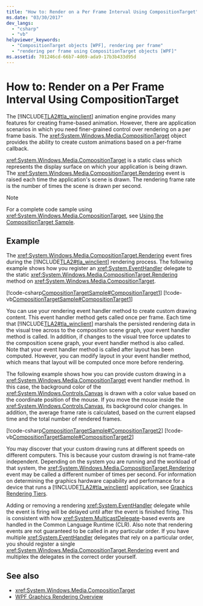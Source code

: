 ```yaml
---
title: "How to: Render on a Per Frame Interval Using CompositionTarget"
ms.date: "03/30/2017"
dev_langs: 
  - "csharp"
  - "vb"
helpviewer_keywords: 
  - "CompositionTarget objects [WPF], rendering per frame"
  - "rendering per frame using CompositionTarget objects [WPF]"
ms.assetid: 701246cd-66b7-4d69-ada9-17b3b433d95d
---
```

# How to: Render on a Per Frame Interval Using CompositionTarget

The [!INCLUDE[TLA2#tla_winclient](../../../includes/tla2sharptla-winclient-md.md)] animation engine provides many features for creating frame-based animation. However, there are application scenarios in which you need finer-grained control over rendering on a per frame basis. The <xref:System.Windows.Media.CompositionTarget> object provides the ability to create custom animations based on a per-frame callback.  
  
 <xref:System.Windows.Media.CompositionTarget> is a static class which represents the display surface on which your application is being drawn. The <xref:System.Windows.Media.CompositionTarget.Rendering> event is raised each time the application's scene is drawn. The rendering frame rate is the number of times the scene is drawn per second.  
  
> [!NOTE]
> For a complete code sample using <xref:System.Windows.Media.CompositionTarget>, see [Using the CompositionTarget Sample](https://github.com/microsoft/WPF-Samples/tree/master/Visual%20Layer/CompositionTarget).  
  
## Example  

 The <xref:System.Windows.Media.CompositionTarget.Rendering> event fires during the [!INCLUDE[TLA2#tla_winclient](../../../includes/tla2sharptla-winclient-md.md)] rendering process. The following example shows how you register an <xref:System.EventHandler> delegate to the static <xref:System.Windows.Media.CompositionTarget.Rendering> method on <xref:System.Windows.Media.CompositionTarget>.  
  
 [!code-csharp[CompositionTargetSample#CompositionTarget1](~/samples/snippets/csharp/VS_Snippets_Wpf/CompositionTargetSample/CSharp/Window1.xaml.cs#compositiontarget1)]
 [!code-vb[CompositionTargetSample#CompositionTarget1](~/samples/snippets/visualbasic/VS_Snippets_Wpf/CompositionTargetSample/visualbasic/window1.xaml.vb#compositiontarget1)]  
  
 You can use your rendering event handler method to create custom drawing content. This event handler method gets called once per frame. Each time that [!INCLUDE[TLA2#tla_winclient](../../../includes/tla2sharptla-winclient-md.md)] marshals the persisted rendering data in the visual tree across to the composition scene graph, your event handler method is called. In addition, if changes to the visual tree force updates to the composition scene graph, your event handler method is also called. Note that your event handler method is called after layout has been computed. However, you can modify layout in your event handler method, which means that layout will be computed once more before rendering.  
  
 The following example shows how you can provide custom drawing in a <xref:System.Windows.Media.CompositionTarget> event handler method. In this case, the background color of the <xref:System.Windows.Controls.Canvas> is drawn with a color value based on the coordinate position of the mouse. If you move the mouse inside the <xref:System.Windows.Controls.Canvas>, its background color changes. In addition, the average frame rate is calculated, based on the current elapsed time and the total number of rendered frames.  
  
 [!code-csharp[CompositionTargetSample#CompositionTarget2](~/samples/snippets/csharp/VS_Snippets_Wpf/CompositionTargetSample/CSharp/Window1.xaml.cs#compositiontarget2)]
 [!code-vb[CompositionTargetSample#CompositionTarget2](~/samples/snippets/visualbasic/VS_Snippets_Wpf/CompositionTargetSample/visualbasic/window1.xaml.vb#compositiontarget2)]  
  
 You may discover that your custom drawing runs at different speeds on different computers. This is because your custom drawing is not frame-rate independent. Depending on the system you are running and the workload of that system, the <xref:System.Windows.Media.CompositionTarget.Rendering> event may be called a different number of times per second. For information on determining the graphics hardware capability and performance for a device that runs a [!INCLUDE[TLA2#tla_winclient](../../../includes/tla2sharptla-winclient-md.md)] application, see [Graphics Rendering Tiers](../advanced/graphics-rendering-tiers.md).  
  
 Adding or removing a rendering <xref:System.EventHandler> delegate while the event is firing will be delayed until after the event is finished firing. This is consistent with how <xref:System.MulticastDelegate>-based events are handled in the Common Language Runtime (CLR). Also note that rendering events are not guaranteed to be called in any particular order. If you have multiple <xref:System.EventHandler> delegates that rely on a particular order, you should register a single <xref:System.Windows.Media.CompositionTarget.Rendering> event and multiplex the delegates in the correct order yourself.  
  
## See also

- <xref:System.Windows.Media.CompositionTarget>
- [WPF Graphics Rendering Overview](wpf-graphics-rendering-overview.md)
